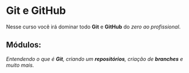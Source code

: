 # Git e GitHub

Nesse curso você irá dominar todo **Git** e **GitHub** do _zero ao profissional_.

## Módulos:

_Entendendo o que é **Git**, criando um **repositórios**, criação de **branches** e muito mais._

